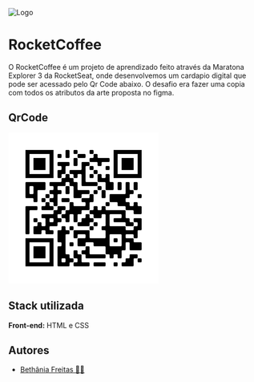 
![Logo](https://evento.rocketseat.com.br/_next/image?url=%2Flogos%2Fmarathon-explorer-logo.svg&w=256&q=100)


# RocketCoffee

O RocketCoffee é um projeto de aprendizado feito através da Maratona Explorer 3 da RocketSeat, onde desenvolvemos um cardapio digital que pode ser acessado pelo Qr Code abaixo.   O desafio era fazer uma copia com todos os atributos da arte proposta no figma.

## QrCode

![App Screenshot](https://github.com/Bethania-Freitas/maratona-explorer-3/blob/main/frame%20(1).png?raw=true)



## Stack utilizada

**Front-end:** HTML e CSS




## Autores

- [Bethânia Freitas 👧🏻](https://github.com/Bethania-Freitas)

